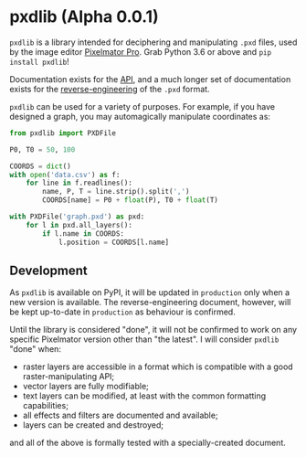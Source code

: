 # pxdlib (Alpha 0.0.1)

`pxdlib` is a library intended for deciphering and manipulating `.pxd` files, used by the image editor [Pixelmator Pro]. Grab Python 3.6 or above and `pip install pxdlib`!

Documentation exists for the [API], and a much longer set of documentation exists for the [reverse-engineering] of the `.pxd` format.

[Pixelmator Pro]: https://pixelmator.com/pro/
[API]: docs/api/readme.md
[reverse-engineering]: docs/api/readme.md

`pxdlib` can be used for a variety of purposes. For example, if you have designed a graph,
you may automagically manipulate coordinates as:

```python
from pxdlib import PXDFile

P0, T0 = 50, 100

COORDS = dict()
with open('data.csv') as f:
    for line in f.readlines():
        name, P, T = line.strip().split(',')
        COORDS[name] = P0 + float(P), T0 + float(T)

with PXDFile('graph.pxd') as pxd:
    for l in pxd.all_layers():
        if l.name in COORDS:
            l.position = COORDS[l.name]
```

## Development

As `pxdlib` is available on PyPI, it will be updated in `production` only when a new version is available. The reverse-engineering document, however, will be kept up-to-date in `production` as behaviour is confirmed.

Until the library is considered "done", it will not be confirmed to work on any specific Pixelmator version other than "the latest". I will consider `pxdlib` "done" when:

- raster layers are accessible in a format which is compatible with a good raster-manipulating API;
- vector layers are fully modifiable;
- text layers can be modified, at least with the common formatting capabilities;
- all effects and filters are documented and available;
- layers can be created and destroyed;

and all of the above is formally tested with a specially-created document.

